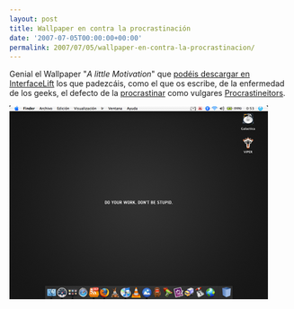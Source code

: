 ```yaml
---
layout: post
title: Wallpaper en contra la procrastinación
date: '2007-07-05T00:00:00+00:00'
permalink: 2007/07/05/wallpaper-en-contra-la-procrastinacion/
---
```

Genial el Wallpaper "<em>A little Motivation</em>" que <a href="http://interfacelift.com/wallpaper/details.php?id=1223">podéis descargar en InterfaceLift</a> los que padezcáis, como el que os escribe, de la enfermedad de los geeks, el defecto de la <a href="http://es.wikipedia.org/wiki/Procrastinaci%C3%B3n">procrastinar</a> como vulgares <a href="http://procrastineitor.blogspot.com/">Procrastineitors</a>. 

<img class="centro_borde" src='/assets/zz5050a8fe.png' alt='Dont be stupid' />
